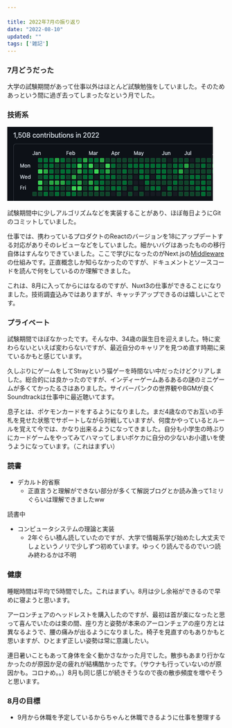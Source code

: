 ```yaml
---

title: 2022年7月の振り返り
date: "2022-08-10"
updated: ""
tags: ['雑記']
---
```


### 7月どうだった
大学の試験期間があって仕事以外はほとんど試験勉強をしていました。そのためあっという間に過ぎ去ってしまったなという月でした。



### 技術系

![2022年7月の草](../images/github202207.png)

試験期間中に少しアルゴリズムなどを実装することがあり、ほぼ毎日ようにGitのコミットしていました。

仕事では、携わっているプロダクトのReactのバージョンを18にアップデートする対応がありそのレビューなどをしていました。細かいバグはあったものの移行自体はすんなりできていました。ここで学びになったのがNext.jsの[Middleware](https://nextjs.org/docs/advanced-features/middleware)の仕組みです。正直概念しか知らなかったのですが、ドキュメントとソースコードを読んで何をしているのか理解できました。

これは、8月に入ってからにはなるのですが、Nuxt3の仕事ができることになりました。技術調査込みではありますが、キャッチアップできるのは嬉しいことです。



### プライベート

試験期間でほぼなかったです。そんな中、34歳の誕生日を迎えました。特に変わらないといえば変わらないですが、最近自分のキャリアを見つめ直す時期に来ているかもと感じています。

久しぶりにゲームをしてStrayという猫ゲーを時間ない中だったけどクリアしました。総合的には良かったのですが、インディーゲームあるあるの謎のミニゲームが多くてかったるさはありました。サイバーパンクの世界観やBGMが良くSoundtrackは仕事中に最近聴いてます。

息子とは、ポケモンカードをするようになりました。まだ4歳なのでお互いの手札を見せた状態でサポートしながら対戦していますが、何度かやっているとルールを覚えて今では、かなり出来るようになってきました。自分も小学生の時ぶりにカードゲームをやってみてハマってしまいポケカに自分の少ないお小遣いを使うようになっています。（これはまずい）


### 読書

- デカルト的省察
  - 正直言うと理解ができない部分が多くて解説ブログとか読み漁って1ミリぐらいは理解できましたww

読書中

- コンピュータシステムの理論と実装
  - 2年ぐらい積ん読していたのですが、大学で情報系学び始めたし大丈夫でしょというノリで少しずつ初めています。ゆっくり読んでるのでいつ読み終わるかは不明

### 健康

睡眠時間は平均で5時間でした。これはまずい。8月は少し余裕ができるので早めに寝ようと思います。

アーロンチェアのヘッドレストを購入したのですが、最初は首が楽になったと思って喜んでいたのは束の間、座り方と姿勢が本来のアーロンチェアの座り方とは異なるようで、腰の痛みが出るようになりました。椅子を見直すのもありかもと思いますが、ひとまず正しい姿勢は常に意識したい。

連日暑いこともあって身体を全く動かさなかった月でした。散歩もあまり行かなかったのが原因か足の疲れが結構酷かったです。（サウナも行っていないのが原因かも。コロナめ。。）8月も同じ感じが続きそうなので夜の散歩頻度を増やそうと思います。




### 8月の目標
- 9月から休職を予定しているからちゃんと休職できるように仕事を整理する
